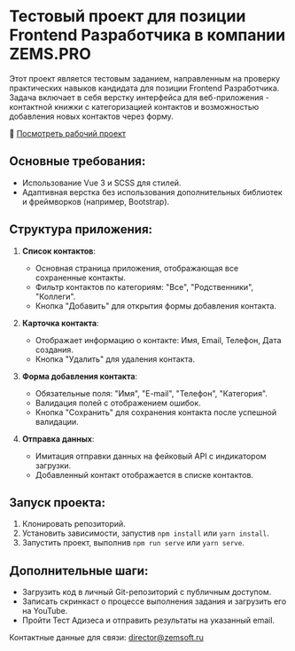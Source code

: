 # Тестовый проект для позиции Frontend Разработчика в компании ZEMS.PRO

Этот проект является тестовым заданием, направленным на проверку практических навыков кандидата для позиции Frontend Разработчика. Задача включает в себя верстку интерфейса для веб-приложения - контактной книжки с категоризацией контактов и возможностью добавления новых контактов через форму.

🚀 [Посмотреть рабочий проект](https://zemsoft.netlify.app/)

## Основные требования:

- Использование Vue 3 и SCSS для стилей.
- Адаптивная верстка без использования дополнительных библиотек и фреймворков (например, Bootstrap).

## Структура приложения:

1. **Список контактов**:
   - Основная страница приложения, отображающая все сохраненные контакты.
   - Фильтр контактов по категориям: "Все", "Родственники", "Коллеги".
   - Кнопка "Добавить" для открытия формы добавления контакта.

2. **Карточка контакта**:
   - Отображает информацию о контакте: Имя, Email, Телефон, Дата создания.
   - Кнопка "Удалить" для удаления контакта.

3. **Форма добавления контакта**:
   - Обязательные поля: "Имя", "E-mail", "Телефон", "Категория".
   - Валидация полей с отображением ошибок.
   - Кнопка "Сохранить" для сохранения контакта после успешной валидации.

4. **Отправка данных**:
   - Имитация отправки данных на фейковый API с индикатором загрузки.
   - Добавленный контакт отображается в списке контактов.

## Запуск проекта:

1. Клонировать репозиторий.
2. Установить зависимости, запустив `npm install` или `yarn install`.
3. Запустить проект, выполнив `npm run serve` или `yarn serve`.

## Дополнительные шаги:

- Загрузить код в личный Git-репозиторий с публичным доступом.
- Записать скринкаст о процессе выполнения задания и загрузить его на YouTube.
- Пройти Тест Адизеса и отправить результаты на указанный email.

Контактные данные для связи: [director@zemsoft.ru](mailto:director@zemsoft.ru)

